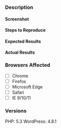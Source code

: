 ### Description
<!-- Example: Error thrown when submitting Add New Goal form. -->

#### Screenshot
<!-- Use img42.com -->

#### Steps to Reproduce
<!--
Example:

1. Go to `admin form`
2. Enter `data` into form.
3. Submit form
-->


#### Expected Results
<!-- Example: No error is throw -->

#### Actual Results
<!-- Example: Error is thrown -->

### Browsers Affected
<!-- Check all that apply -->
- [ ] Chrome
- [ ] Firefox
- [ ] Microsoft Edge
- [ ] Safari
- [ ] IE 9/10/11

### Versions
PHP: 5.3
WordPress: 4.8.1
